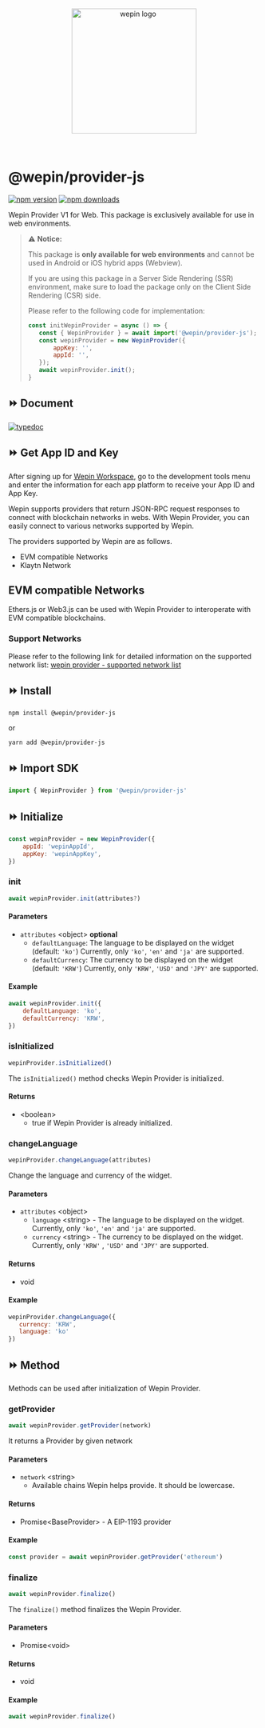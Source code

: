 <br/>

<p align="center">
  <a href="https://www.wepin.io/">
      <picture>
        <source media="(prefers-color-scheme: dark)">
        <img alt="wepin logo" src="https://github.com/WepinWallet/wepin-web-sdk-v1/blob/main/assets/wepin_logo_color.png?raw=true" width="250" height="auto">
      </picture>
</a>
</p>

<br>


# @wepin/provider-js

[![npm version](https://img.shields.io/npm/v/@wepin/provider-js?style=for-the-badge)](https://www.npmjs.org/package/@wepin/provider-js) [![npm downloads](https://img.shields.io/npm/dt/@wepin/provider-js.svg?label=downloads&style=for-the-badge)](https://www.npmjs.org/package/@wepin/provider-js)

Wepin Provider V1 for Web. This package is exclusively available for use in web environments.

> ⚠️ **Notice:**
>
>This package is **only available for web environments** and cannot be used in Android or iOS hybrid apps (Webview).
>
>If you are using this package in a Server Side Rendering (SSR) environment, make sure to load the package only on the Client Side Rendering (CSR) side.
>
>Please refer to the following code for implementation:
> ```js
> const initWepinProvider = async () => {
>    const { WepinProvider } = await import('@wepin/provider-js');
>    const wepinProvider = new WepinProvider({
>        appKey: '',
>        appId: '',
>    });
>    await wepinProvider.init();
>}
> ```

## ⏩ Document
[![typedoc](https://img.shields.io/badge/typedoc-blue?style=for-the-badge)](https://wepinwallet.github.io/wepin-web-sdk-v1/modules/_wepin_provider_js.html)

## ⏩ Get App ID and Key
After signing up for [Wepin Workspace](https://workspace.wepin.io/), go to the development tools menu and enter the information for each app platform to receive your App ID and App Key.

Wepin supports providers that return JSON-RPC request responses to connect with blockchain networks in webs. With Wepin Provider, you can easily connect to various networks supported by Wepin.

The providers supported by Wepin are as follows.

- EVM compatible Networks
- Klaytn Network 


## EVM compatible Networks
Ethers.js or Web3.js can be used with Wepin Provider to interoperate with EVM compatible blockchains.
### Support Networks

Please refer to the following link for detailed information on the supported network list:
[wepin provider - supported network list](https://htmlpreview.github.io/?https://github.com/WepinWallet/wepin-web-sdk-v1/blob/main/packages/provider/assets/supportedNetworkTable.html)


## ⏩ Install

```
npm install @wepin/provider-js
```
or
```
yarn add @wepin/provider-js
```

## ⏩ Import SDK
```js
import { WepinProvider } from '@wepin/provider-js'
```

## ⏩ Initialize
```js
const wepinProvider = new WepinProvider({
    appId: 'wepinAppId',
    appKey: 'wepinAppKey',
})
```

### init
```js
await wepinProvider.init(attributes?)
```
#### Parameters
- `attributes` \<object> __optional__
    - `defaultLanguage`: The language to be displayed on the widget (default: `'ko'`)
    Currently, only `'ko'`, `'en'` and `'ja'` are supported.
    - `defaultCurrency`: The currency to be displayed on the widget (default: `'KRW'`)
    Currently, only `'KRW'`, `'USD'` and `'JPY'` are supported.
#### Example
```js
await wepinProvider.init({
    defaultLanguage: 'ko',
    defaultCurrency: 'KRW',
})
```
### isInitialized
```js
wepinProvider.isInitialized()
```
The `isInitialized()` method checks Wepin Provider is initialized.

#### Returns
- \<boolean>
    - true if Wepin Provider is already initialized.

### changeLanguage
```javascript
wepinProvider.changeLanguage(attributes)
```

Change the language and currency of the widget.

#### Parameters
- `attributes` \<object>
  - `language` \<string> - The language to be displayed on the widget. Currently, only `'ko'`, `'en'` and `'ja'` are supported.
  - `currency` \<string> - The currency to be displayed on the widget. Currently, only `'KRW'` , `'USD'` and `'JPY'` are supported.

#### Returns
- void

#### Example

```javascript
wepinProvider.changeLanguage({
   currency: 'KRW',
   language: 'ko'
})
```

## ⏩ Method
Methods can be used after initialization of Wepin Provider.

### getProvider
```javascript
await wepinProvider.getProvider(network)
```

It returns a Provider by given network

#### Parameters

- `network` \<string>
  - Available chains Wepin helps provide. It should be lowercase.

#### Returns
- Promise\<BaseProvider> - A EIP-1193 provider

#### Example

```javascript
const provider = await wepinProvider.getProvider('ethereum')
```

### finalize
```js
await wepinProvider.finalize()
```

The `finalize()` method finalizes the Wepin Provider.

#### Parameters
 - Promise\<void>

#### Returns
 - void

#### Example
```js
await wepinProvider.finalize()
```
